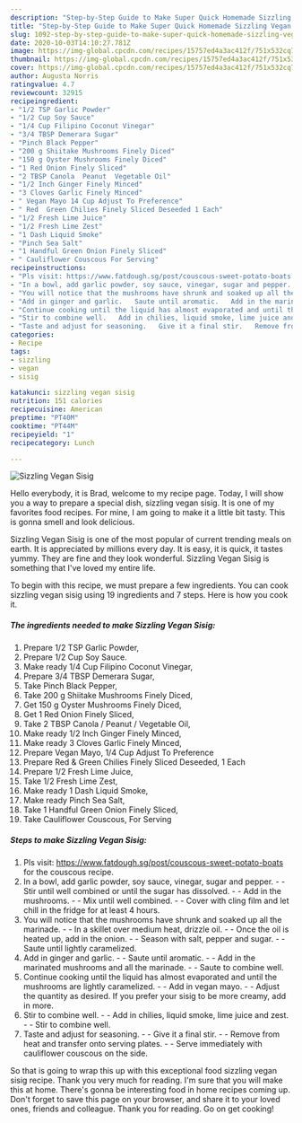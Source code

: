 ```yaml
---
description: "Step-by-Step Guide to Make Super Quick Homemade Sizzling Vegan Sisig"
title: "Step-by-Step Guide to Make Super Quick Homemade Sizzling Vegan Sisig"
slug: 1092-step-by-step-guide-to-make-super-quick-homemade-sizzling-vegan-sisig
date: 2020-10-03T14:10:27.781Z
image: https://img-global.cpcdn.com/recipes/15757ed4a3ac412f/751x532cq70/sizzling-vegan-sisig-recipe-main-photo.jpg
thumbnail: https://img-global.cpcdn.com/recipes/15757ed4a3ac412f/751x532cq70/sizzling-vegan-sisig-recipe-main-photo.jpg
cover: https://img-global.cpcdn.com/recipes/15757ed4a3ac412f/751x532cq70/sizzling-vegan-sisig-recipe-main-photo.jpg
author: Augusta Norris
ratingvalue: 4.7
reviewcount: 32915
recipeingredient:
- "1/2 TSP Garlic Powder"
- "1/2 Cup Soy Sauce"
- "1/4 Cup Filipino Coconut Vinegar"
- "3/4 TBSP Demerara Sugar"
- "Pinch Black Pepper"
- "200 g Shiitake Mushrooms Finely Diced"
- "150 g Oyster Mushrooms Finely Diced"
- "1 Red Onion Finely Sliced"
- "2 TBSP Canola  Peanut  Vegetable Oil"
- "1/2 Inch Ginger Finely Minced"
- "3 Cloves Garlic Finely Minced"
- " Vegan Mayo 14 Cup Adjust To Preference"
- " Red  Green Chilies Finely Sliced Deseeded 1 Each"
- "1/2 Fresh Lime Juice"
- "1/2 Fresh Lime Zest"
- "1 Dash Liquid Smoke"
- "Pinch Sea Salt"
- "1 Handful Green Onion Finely Sliced"
- " Cauliflower Couscous For Serving"
recipeinstructions:
- "Pls visit: https://www.fatdough.sg/post/couscous-sweet-potato-boats for the couscous recipe."
- "In a bowl, add garlic powder, soy sauce, vinegar, sugar and pepper.   Stir until well combined or until the sugar has dissolved.   Add in the mushrooms.   Mix until well combined.   Cover with cling film and let chill in the fridge for at least 4 hours."
- "You will notice that the mushrooms have shrunk and soaked up all the marinade.  In a skillet over medium heat, drizzle oil.   Once the oil is heated up, add in the onion.   Season with salt, pepper and sugar.   Saute until lightly caramelized."
- "Add in ginger and garlic.   Saute until aromatic.   Add in the marinated mushrooms and all the marinade.   Saute to combine well."
- "Continue cooking until the liquid has almost evaporated and until the mushrooms are lightly caramelized.   Add in vegan mayo.   Adjust the quantity as desired. If you prefer your sisig to be more creamy, add in more."
- "Stir to combine well.   Add in chilies, liquid smoke, lime juice and zest.   Stir to combine well."
- "Taste and adjust for seasoning.   Give it a final stir.   Remove from heat and transfer onto serving plates.  Serve immediately with cauliflower couscous on the side."
categories:
- Recipe
tags:
- sizzling
- vegan
- sisig

katakunci: sizzling vegan sisig 
nutrition: 151 calories
recipecuisine: American
preptime: "PT40M"
cooktime: "PT44M"
recipeyield: "1"
recipecategory: Lunch

---
```



![Sizzling Vegan Sisig](https://img-global.cpcdn.com/recipes/15757ed4a3ac412f/751x532cq70/sizzling-vegan-sisig-recipe-main-photo.jpg)

Hello everybody, it is Brad, welcome to my recipe page. Today, I will show you a way to prepare a special dish, sizzling vegan sisig. It is one of my favorites food recipes. For mine, I am going to make it a little bit tasty. This is gonna smell and look delicious.



Sizzling Vegan Sisig is one of the most popular of current trending meals on earth. It is appreciated by millions every day. It is easy, it is quick, it tastes yummy. They are fine and they look wonderful. Sizzling Vegan Sisig is something that I've loved my entire life.


To begin with this recipe, we must prepare a few ingredients. You can cook sizzling vegan sisig using 19 ingredients and 7 steps. Here is how you cook it.

<!--inarticleads1-->

##### The ingredients needed to make Sizzling Vegan Sisig:

1. Prepare 1/2 TSP Garlic Powder,
1. Prepare 1/2 Cup Soy Sauce.
1. Make ready 1/4 Cup Filipino Coconut Vinegar,
1. Prepare 3/4 TBSP Demerara Sugar,
1. Take Pinch Black Pepper,
1. Take 200 g Shiitake Mushrooms Finely Diced,
1. Get 150 g Oyster Mushrooms Finely Diced,
1. Get 1 Red Onion Finely Sliced,
1. Take 2 TBSP Canola / Peanut / Vegetable Oil,
1. Make ready 1/2 Inch Ginger Finely Minced,
1. Make ready 3 Cloves Garlic Finely Minced,
1. Prepare  Vegan Mayo, 1/4 Cup Adjust To Preference
1. Prepare  Red &amp; Green Chilies Finely Sliced Deseeded, 1 Each
1. Prepare 1/2 Fresh Lime Juice,
1. Take 1/2 Fresh Lime Zest,
1. Make ready 1 Dash Liquid Smoke,
1. Make ready Pinch Sea Salt,
1. Take 1 Handful Green Onion Finely Sliced,
1. Take  Cauliflower Couscous, For Serving




<!--inarticleads2-->

##### Steps to make Sizzling Vegan Sisig:

1. Pls visit: https://www.fatdough.sg/post/couscous-sweet-potato-boats for the couscous recipe.
1. In a bowl, add garlic powder, soy sauce, vinegar, sugar and pepper.  -  - Stir until well combined or until the sugar has dissolved.  -  - Add in the mushrooms.  -  - Mix until well combined.  -  - Cover with cling film and let chill in the fridge for at least 4 hours.
1. You will notice that the mushrooms have shrunk and soaked up all the marinade. -  - In a skillet over medium heat, drizzle oil.  -  - Once the oil is heated up, add in the onion.  -  - Season with salt, pepper and sugar.  -  - Saute until lightly caramelized.
1. Add in ginger and garlic.  -  - Saute until aromatic.  -  - Add in the marinated mushrooms and all the marinade.  -  - Saute to combine well.
1. Continue cooking until the liquid has almost evaporated and until the mushrooms are lightly caramelized.  -  - Add in vegan mayo.  -  - Adjust the quantity as desired. If you prefer your sisig to be more creamy, add in more.
1. Stir to combine well.  -  - Add in chilies, liquid smoke, lime juice and zest.  -  - Stir to combine well.
1. Taste and adjust for seasoning.  -  - Give it a final stir.  -  - Remove from heat and transfer onto serving plates. -  - Serve immediately with cauliflower couscous on the side.




So that is going to wrap this up with this exceptional food sizzling vegan sisig recipe. Thank you very much for reading. I'm sure that you will make this at home. There's gonna be interesting food in home recipes coming up. Don't forget to save this page on your browser, and share it to your loved ones, friends and colleague. Thank you for reading. Go on get cooking!

